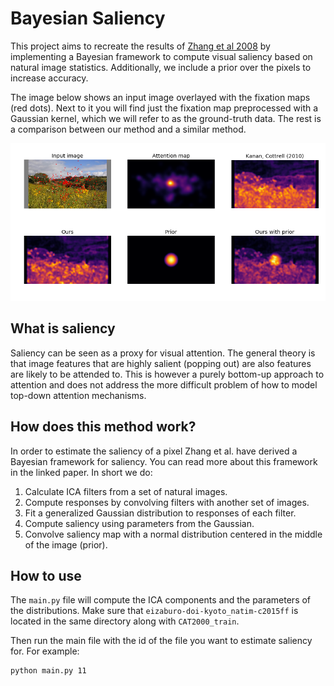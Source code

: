 # Bayesian Saliency

This project aims to recreate the results of [Zhang et al 2008](http://jov.arvojournals.org/article.aspx?articleid=2297284#133855129)
by implementing a Bayesian framework to compute visual saliency
based on natural image statistics. Additionally, we include a prior over
the pixels to increase accuracy.

The image below shows an input image overlayed with the fixation maps
(red dots). Next to it you will find just the fixation map preprocessed
with a Gaussian kernel, which we will refer to as the ground-truth data.
The rest is a comparison between our method and a similar method.

![Comparison of methods](comparison.png)

## What is saliency

Saliency can be seen as a proxy for visual attention. The general theory
is that image features that are highly salient (popping out) are also
features are likely to be attended to. This is however a purely
bottom-up approach to attention and does not address the more difficult
problem of how to model top-down attention mechanisms.

## How does this method work?

In order to estimate the saliency of a pixel Zhang et al. have derived a
Bayesian framework for saliency. You can read more about this framework
in the linked paper. In short we do:

1. Calculate ICA filters from a set of natural images.
2. Compute responses by convolving filters with another set of images.
3. Fit a generalized Gaussian distribution to responses of each filter.
4. Compute saliency using parameters from the Gaussian.
5. Convolve saliency map with a normal distribution centered in the
   middle of the image (prior).

## How to use

The `main.py` file will compute the ICA components and the parameters of
the distributions. Make sure that `eizaburo-doi-kyoto_natim-c2015ff` is
located in the same directory along with `CAT2000_train`.

Then run the main file with the id of the file you want to estimate
saliency for. For example:

```
python main.py 11
```
